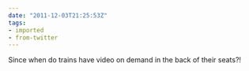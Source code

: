 ```yaml
---
date: "2011-12-03T21:25:53Z"
tags:
- imported
- from-twitter
---
```

Since when do trains have video on demand in the back of their seats?\!
